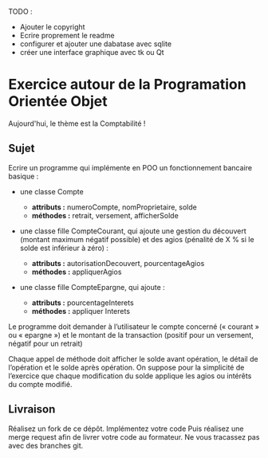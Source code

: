 TODO :
- Ajouter le copyright
- Ecrire proprement le readme
- configurer et ajouter une dabatase avec sqlite
- créer une interface graphique avec tk ou Qt



# Exercice autour de la Programation Orientée Objet

Aujourd'hui, le thème est la Comptabilité !

## Sujet

Ecrire un programme qui implémente en POO un fonctionnement bancaire basique :  

- une classe Compte 
    - **attributs :** numeroCompte, nomProprietaire, solde  
    - **méthodes :** retrait, versement, afficherSolde  

- une classe fille CompteCourant, qui ajoute une gestion du découvert (montant maximum négatif 
possible) et des agios (pénalité de X % si le solde est inférieur à zéro) :  
    - **attributs :** autorisationDecouvert, pourcentageAgios  
    - **méthodes :** appliquerAgios  

- une classe fille CompteEpargne, qui ajoute :  
    - **attributs :** pourcentageInterets  
    - **méthodes :** appliquer Interets  

 

Le programme doit demander à l’utilisateur le compte concerné (« courant » ou « epargne ») et le montant 
de la transaction (positif pour un versement, négatif pour un retrait)  

Chaque appel de méthode doit afficher le solde avant opération, le détail de l’opération et le solde après 
opération. On suppose pour la simplicité de l’exercice que chaque modification du solde applique les agios 
ou intérêts du compte modifié. 

## Livraison
 
Réalisez un fork de ce dépôt.
Implémentez votre code
Puis réalisez une merge request afin de livrer votre code au formateur. 
Ne vous tracassez pas avec des branches git.
